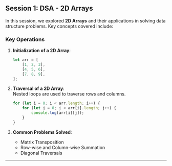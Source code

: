 ## **Session 1: DSA - 2D Arrays**
In this session, we explored **2D Arrays** and their applications in solving data structure problems. Key concepts covered include:

### **Key Operations**
1. **Initialization of a 2D Array**:  
   ```javascript
   let arr = [
       [1, 2, 3],
       [4, 5, 6],
       [7, 8, 9],
   ];
   ```

2. **Traversal of a 2D Array**:  
   Nested loops are used to traverse rows and columns.  
   ```javascript
   for (let i = 0; i < arr.length; i++) {
       for (let j = 0; j < arr[i].length; j++) {
           console.log(arr[i][j]);
       }
   }
   ```

3. **Common Problems Solved**:
   - Matrix Transposition
   - Row-wise and Column-wise Summation
   - Diagonal Traversals  

---
